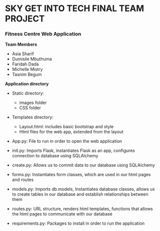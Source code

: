 # **SKY GET INTO TECH FINAL TEAM** PROJECT

### **Fitness Centre Web Application**

**Team Members** 
* Asia Sharif 
* Dumisile Mbuthuma
* Faridah Dada
* Michelle Mistry
* Tasnim Begum 

**Application directory**

* Static directory:
    * images folder 
    * CSS folder
   
* Templates directory:
    * Layout.html: includes basic bootstrap and style
    * Html files for the web app, extended from the layout
  
* App.py: File to run in order to open the web application 
* init.py: Imports Flask, instantiates Flask as an app, configures connection to database using SQLAlchemy 
* create.py: Allows us to commit data to our database using SQLAlchemy 
* forms.py: Instantiates form classes, which are used in our html pages and routes
* models.py: Imports db.models, Instantiates database classes, allows us to create tables in our database and establish relationships between them 
* routes.py: URL structure, renders html templates, functions that allows the html pages to communicate with our database
* requirements.py: Packages to install in order to run the application



